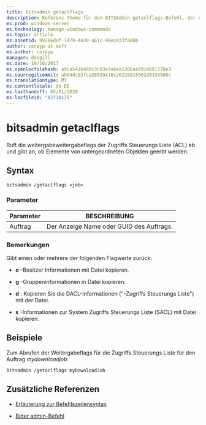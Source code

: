 ```yaml
---
title: bitsadmin getaclflags
description: Referenz Thema für den BITSAdmin getaclflags-Befehl, der die weitergabeweitergabeflags der Zugriffs Steuerungs Liste (ACL) abruft.
ms.prod: windows-server
ms.technology: manage-windows-commands
ms.topic: article
ms.assetid: 99266def-7479-4430-a61c-98ec433fa88b
author: coreyp-at-msft
ms.author: coreyp
manager: dongill
ms.date: 10/16/2017
ms.openlocfilehash: a9ca541b488c3c83e7a64a138bae0914001778e3
ms.sourcegitcommit: ab64dc83fca28039416c26226815502d0193500c
ms.translationtype: MT
ms.contentlocale: de-DE
ms.lasthandoff: 05/01/2020
ms.locfileid: "82718175"
---
```

# <a name="bitsadmin-getaclflags"></a>bitsadmin getaclflags

Ruft die weitergabeweitergabeflags der Zugriffs Steuerungs Liste (ACL) ab und gibt an, ob Elemente von untergeordneten Objekten geerbt werden.

## <a name="syntax"></a>Syntax

```
bitsadmin /getaclflags <job>
```

### <a name="parameters"></a>Parameter

| Parameter | BESCHREIBUNG |
| --------- | ----------- |
| Auftrag | Der Anzeige Name oder GUID des Auftrags. |

### <a name="remarks"></a>Bemerkungen

Gibt einen oder mehrere der folgenden Flagwerte zurück:

- **o** -Besitzer Informationen mit Datei kopieren.

- **g** -Gruppeninformationen in Datei kopieren.

- **d** : Kopieren Sie die DACL-Informationen ("-Zugriffs Steuerungs Liste") mit der Datei.

- **s** -Informationen zur System Zugriffs Steuerungs Liste (SACL) mit Datei kopieren.

## <a name="examples"></a>Beispiele

Zum Abrufen der Weitergabeflags für die Zugriffs Steuerungs Liste für den Auftrag *mydownloadjob*:

```
bitsadmin /getaclflags myDownloadJob
```

## <a name="additional-references"></a>Zusätzliche Referenzen

- [Erläuterung zur Befehlszeilensyntax](command-line-syntax-key.md)

- [Bider admin-Befehl](bitsadmin.md)
